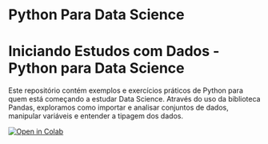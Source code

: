 # Python Para Data Science

# Iniciando Estudos com Dados - Python para Data Science

Este repositório contém exemplos e exercícios práticos de Python para quem está começando a estudar Data Science. Através do uso da biblioteca Pandas, exploramos como importar e analisar conjuntos de dados, manipular variáveis e entender a tipagem dos dados.

[![Open in Colab](https://colab.research.google.com/assets/colab-badge.svg)](https://colab.research.google.com/)


